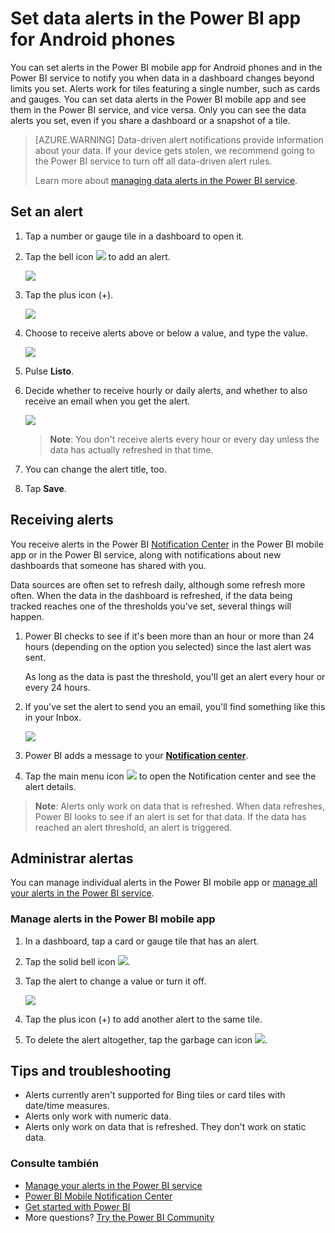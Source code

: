 <properties
   pageTitle="Set data alerts in the Power BI app for Android phones"
   description="Learn to set alerts to notify you when data in a dashboard changes beyond limits you set in the Power BI app for Android phones and in the Power BI service."
   services="powerbi"
   documentationCenter=""
   authors="maggiesMSFT"
   manager="mblythe"
   backup=""
   editor=""
   tags=""
   qualityFocus="no"
   qualityDate=""/>

<tags
   ms.service="powerbi"
   ms.devlang="NA"
   ms.topic="article"
   ms.tgt_pltfrm="NA"
   ms.workload="powerbi"
   ms.date="10/04/2016"
   ms.author="maggies"/>

# Set data alerts in the Power BI app for Android phones

You can set alerts in the Power BI mobile app for Android phones and in the Power BI service to notify you when data in a dashboard changes beyond limits you set. Alerts work for tiles featuring a single number, such as cards and gauges. You can set data alerts in the Power BI mobile app and see them in the Power BI service, and vice versa. Only you can see the data alerts you set, even if you share a dashboard or a snapshot of a tile.

> [AZURE.WARNING] Data-driven alert notifications provide information about your data. If your device gets stolen, we recommend going to the Power BI service to turn off all data-driven alert rules. 
> 
> Learn more about <bpt id="p1">[</bpt>managing data alerts in the Power BI service<ept id="p1">](powerbi-service-set-data-alerts.md)</ept>.

## Set an alert

1.  Tap a number or gauge tile in a dashboard to open it.  

2.  Tap the bell icon <ph id="ph1">![](media/powerbi-mobile-set-data-alerts-in-the-android-mobile-app/power-bi-android-alert-icon.png)</ph> to add an alert.  

    ![](media/powerbi-mobile-set-data-alerts-in-the-android-mobile-app/power-bi-android-number-tile.png)

3.  Tap the plus icon (+).

    ![](media/powerbi-mobile-set-data-alerts-in-the-android-mobile-app/power-bi-android-no-alerts-yet.png)

4.  Choose to receive alerts above or below a value, and type the value.

    ![](media/powerbi-mobile-set-data-alerts-in-the-android-mobile-app/power-bi-android-set-alert-condition.png)

4.  Pulse **Listo**.

5.  Decide whether to receive hourly or daily alerts, and whether to also receive an email when you get the alert.

    ![](media/powerbi-mobile-set-data-alerts-in-the-android-mobile-app/power-bi-android-set-alert-frequency.png)

    ><bpt id="p1">**</bpt>Note<ept id="p1">**</ept>: You don't receive alerts every hour or every day unless the data has actually refreshed in that time.

6.  You can change the alert title, too.

6.  Tap <bpt id="p1">**</bpt>Save<ept id="p1">**</ept>.


## Receiving alerts

You receive alerts in the Power BI <bpt id="p1">[</bpt>Notification Center<ept id="p1">](powerbi-mobile-notification-center.md)</ept> in the Power BI mobile app or in the Power BI service, along with notifications about new dashboards that someone has shared with you.

Data sources are often set to refresh daily, although some refresh more often. When the data in the dashboard is refreshed, if the data being tracked reaches one of the thresholds you've set, several things will happen.

1.  Power BI checks to see if it's been more than an hour or more than 24 hours (depending on the option you selected) since the last alert was sent.

    As long as the data is past the threshold, you'll get an alert every hour or every 24 hours.

2.  If you've set the alert to send you an email, you'll find something like this in your Inbox.

    ![](media/powerbi-mobile-set-data-alerts-in-the-android-mobile-app/powerbi-alerts-email.png)

3.  Power BI adds a message to your <bpt id="p1">[</bpt><bpt id="p2">**</bpt>Notification center<ept id="p2">**</ept><ept id="p1">](powerbi-mobile-notification-center.md)</ept>.

4. Tap the main menu icon <ph id="ph1">![](media/powerbi-mobile-set-data-alerts-in-the-android-mobile-app/power-bi-android-notification-icon-border.png)</ph> to open the Notification center and see the alert details.

><bpt id="p1">**</bpt>Note<ept id="p1">**</ept>: Alerts only work on data that is refreshed. When data refreshes, Power BI looks to see if an alert is set for that data. If the data has reached an alert threshold, an alert is triggered.

## Administrar alertas

You can manage individual alerts in the Power BI mobile app or <bpt id="p1">[</bpt>manage all your alerts in the Power BI service<ept id="p1">](powerbi-service-set-data-alerts.md)</ept>.

### Manage alerts in the Power BI mobile app

1.  In a dashboard, tap a card or gauge tile that has an alert.  

2.  Tap the solid bell icon <ph id="ph1">![](media/powerbi-mobile-set-data-alerts-in-the-android-mobile-app/power-bi-android-alert-yes-icon.png)</ph>.  

3. Tap the alert to change a value or turn it off.

    ![](media/powerbi-mobile-set-data-alerts-in-the-android-mobile-app/power-bi-android-manage-alerts.png)

4. Tap the plus icon (+) to add another alert to the same tile.

4. To delete the alert altogether, tap the garbage can icon <ph id="ph1">![](media/powerbi-mobile-set-data-alerts-in-the-android-mobile-app/power-bi-android-delete-alert-icon.png)</ph>.

## Tips and troubleshooting
- Alerts currently aren't supported for Bing tiles or card tiles with date/time measures.
- Alerts only work with numeric data.
- Alerts only work on data that is refreshed. They don't work on static data.

### Consulte también  
- [Manage your alerts in the Power BI service](powerbi-service-set-data-alerts.md)
- [Power BI Mobile Notification Center](powerbi-mobile-notification-center.md)
- [Get started with Power BI](powerbi-service-get-started.md)  
- More questions? [Try the Power BI Community](http://community.powerbi.com/)
